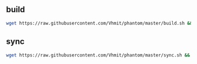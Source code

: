 ## build
```bash
wget https://raw.githubusercontent.com/Vhmit/phantom/master/build.sh && chmod +x build.sh
```

## sync
```bash
wget https://raw.githubusercontent.com/Vhmit/phantom/master/sync.sh && chmod +x sync.sh
```
